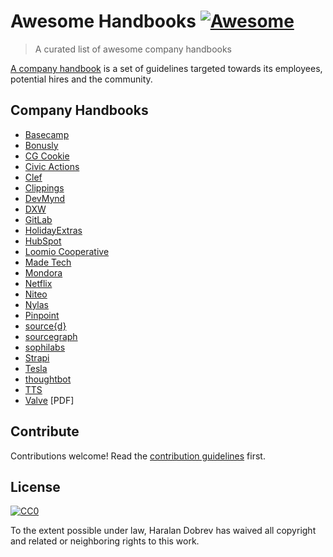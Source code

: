 Awesome Handbooks [![Awesome](https://cdn.rawgit.com/sindresorhus/awesome/d7305f38d29fed78fa85652e3a63e154dd8e8829/media/badge.svg)](https://github.com/sindresorhus/awesome)
=================

> A curated list of awesome company handbooks

[A company handbook](https://en.wikipedia.org/wiki/Employee_handbook)
is a set of guidelines targeted
towards its employees, potential hires and the community.

Company Handbooks
-------

- [Basecamp](https://github.com/basecamp/handbook)
- [Bonusly](https://github.com/bonusly/un-handbook)
- [CG Cookie](https://github.com/CGCookie/handbook)
- [Civic Actions](https://handbook.civicactions.com/en/latest/README/)
- [Clef](https://github.com/clef/handbook)
- [Clippings](https://github.com/clippings/join-us)
- [DevMynd](https://github.com/devmynd/handbook)
- [DXW](https://playbook.dxw.com/)
- [GitLab](https://about.gitlab.com/handbook/)
- [HolidayExtras](https://github.com/holidayextras/culture)
- [HubSpot](https://www.hubspot.com/jobs/culture)
- [Loomio Cooperative](https://github.com/loomio/loomio-coop-handbook)
- [Made Tech](https://github.com/madetech/handbook)
- [Mondora](https://github.com/mondora/handbook)
- [Netflix](https://jobs.netflix.com/culture)
- [Niteo](https://github.com/niteoweb/handbook)
- [Nylas](https://github.com/nylas/handbook)
- [Pinpoint](https://github.com/pinpt/handbook)
- [source{d}](https://github.com/src-d/guide)
- [sourcegraph](https://github.com/sourcegraph/handbook)
- [sophilabs](https://github.com/sophilabs/playbook)
- [Strapi](https://handbook.strapi.io)
- [Tesla](https://www.scribd.com/document/446927426/Tesla-Anti-Handbook-Handbook?secret_password=tL7xWs12RWRhuakJfoYs)
- [thoughtbot](https://thoughtbot.com/playbook)
- [TTS](https://handbook.tts.gsa.gov/)
- [Valve](http://media.steampowered.com/apps/valve/Valve_Handbook_LowRes.pdf) [PDF]

Contribute
----------

Contributions welcome! Read the [contribution guidelines](contributing.md) first.

License
-------

[![CC0](http://mirrors.creativecommons.org/presskit/buttons/88x31/svg/cc-zero.svg)](http://creativecommons.org/publicdomain/zero/1.0)

To the extent possible under law, Haralan Dobrev has waived all copyright and
related or neighboring rights to this work.
